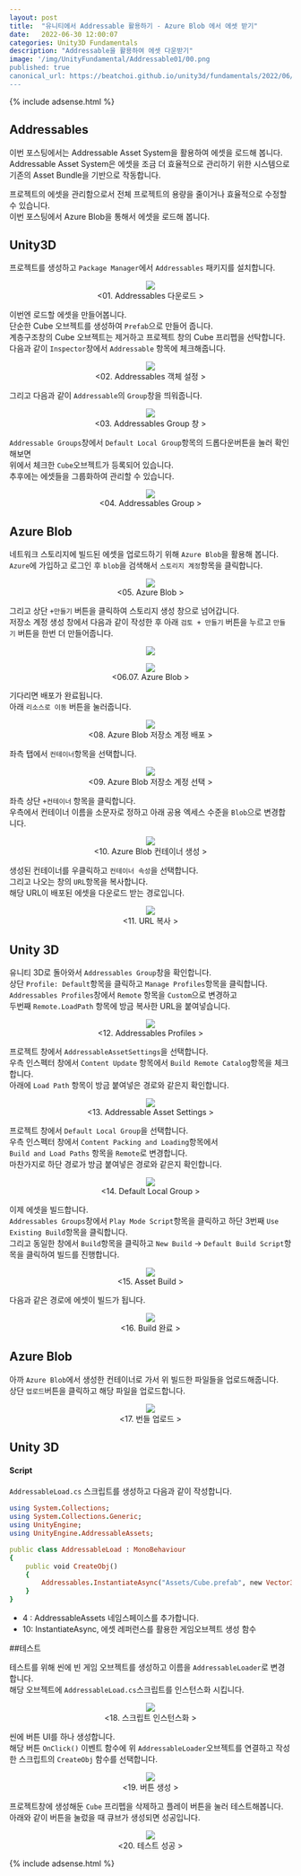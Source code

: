 ```yaml
---
layout: post
title:  "유니티에서 Addressable 활용하기 - Azure Blob 에서 에셋 받기"
date:   2022-06-30 12:00:07
categories: Unity3D Fundamentals
description: "Addressable을 활용하여 에셋 다운받기"
image: '/img/UnityFundamental/Addressable01/00.png
published: true
canonical_url: https://beatchoi.github.io/unity3d/fundamentals/2022/06/30/Addressable01/
---
```

  
  
  {% include adsense.html %}
  
  
## Addressables  
이번 포스팅에서는 Addressable Asset System을 활용하여 에셋을 로드해 봅니다.  
Addressable Asset System은 에셋을 조금 더 효율적으로 관리하기 위한 시스템으로  
기존의 Asset Bundle을 기반으로 작동합니다.  
  
프로젝트의 에셋을 관리함으로서 전체 프로젝트의 용량을 줄이거나 효율적으로 수정할 수 있습니다.  
이번 포스팅에서 Azure Blob을 통해서 에셋을 로드해 봅니다.  
    
## Unity3D   
  
프로젝트를 생성하고 `Package Manager`에서 `Addressables` 패키지를 설치합니다.  
    
<p align="center"><img src="/img/UnityFundamental/Addressable01/01.PNG"><br/>
<01. Addressables 다운로드 ></p>  
  
이번엔 로드할 에셋을 만들어봅니다.  
단순한 Cube 오브젝트를 생성하여 `Prefab`으로 만들어 줍니다.  
계층구조창의 Cube 오브젝트는 제거하고 프로젝트 창의 Cube 프리펩을 선탁합니다.  
다음과 같이 `Inspector`창에서 `Addressable` 항목에 체크해줍니다.  
  
<p align="center"><img src="/img/UnityFundamental/Addressable01/02.gif"><br/>
<02. Addressables 객체 설정 ></p>  
  
그리고 다음과 같이 `Addressable`의 `Group`창을 띄워줍니다.  
  
<p align="center"><img src="/img/UnityFundamental/Addressable01/03.PNG"><br/>
<03. Addressables Group 창 ></p>  
  
  
`Addressable Groups`창에서 `Default Local Group`항목의 드롭다운버튼을 눌러 확인해보면  
위에서 체크한 `Cube`오브젝트가 등록되어 있습니다.  
추후에는 에셋들을 그룹화하여 관리할 수 있습니다.  
  
<p align="center"><img src="/img/UnityFundamental/Addressable01/04.gif"><br/>
<04. Addressables Group ></p>  
  
  
## Azure Blob
  
네트워크 스토리지에 빌드된 에셋을 업로드하기 위해 `Azure Blob`을 활용해 봅니다.  
`Azure`에 가입하고 로그인 후 `blob`을 검색해서 `스토리지 계정`항목을 클릭합니다. 
  
<p align="center"><img src="/img/UnityFundamental/Addressable01/05.PNG"><br/>
<05. Azure Blob ></p>  
  
  
그리고 상단 `+만들기` 버튼을 클릭하여 스토리지 생성 창으로 넘어갑니다.  
저장소 계정 생성 창에서 다음과 같이 작성한 후 아래 `검토 + 만들기` 버튼을 누르고 `만들기` 버튼을 한번 더 만들어줍니다.  
  
<p align="center"><img src="/img/UnityFundamental/Addressable01/06.gif"><br/>  
<p align="center"><img src="/img/UnityFundamental/Addressable01/07.PNG"><br/>
<06.07. Azure Blob ></p>    
  
기다리면 배포가 완료됩니다.  
아래 `리소스로 이동` 버튼을 눌러줍니다.  
  
<p align="center"><img src="/img/UnityFundamental/Addressable01/08.PNG"><br/>
<08. Azure Blob 저장소 계정 배포 ></p>    
  
좌측 탭에서 `컨테이너`항목을 선택합니다.  
  
<p align="center"><img src="/img/UnityFundamental/Addressable01/09.PNG"><br/>
<09. Azure Blob 저장소 계정 선택 ></p>    
  
  
좌측 상단  `+컨테이너` 항목을 클릭합니다.  
우측에서 컨테이너 이름을 소문자로 정하고 아래 공용 엑세스 수준을 `Blob`으로 변경합니다.  
  
<p align="center"><img src="/img/UnityFundamental/Addressable01/10.gif"><br/>
<10. Azure Blob 컨테이너 생성 ></p>    
  
  
생성된 컨테이너를 우클릭하고 `컨테이너 속성`을 선택합니다.  
그리고 나오는 창의 `URL`항목을 복사합니다.  
해당 URL이 배포된 에셋을 다운로드 받는 경로입니다.  
  
<p align="center"><img src="/img/UnityFundamental/Addressable01/11.gif"><br/>
<11. URL 복사 ></p>   
  
## Unity 3D
  
유니티 3D로 돌아와서 `Addressables Group`창을 확인합니다.  
상단 `Profile: Default`항목을 클릭하고 `Manage Profiles`항목을 클릭합니다.  
`Addressables Profiles`창에서 `Remote` 항목을 `Custom`으로 변경하고  
두번째 `Remote.LoadPath` 항목에 방금 복사한 URL을 붙여넣습니다.  
  
<p align="center"><img src="/img/UnityFundamental/Addressable01/12.gif"><br/>
<12. Addressables Profiles ></p>    
  
  
프로젝트 창에서 `AddressableAssetSettings`을 선택합니다.  
우측 인스펙터 창에서 `Content Update` 항목에서 `Build Remote Catalog`항목을 체크합니다.  
아래에 `Load Path` 항목이 방금 붙여넣은 경로와 같은지 확인합니다.  
  
<p align="center"><img src="/img/UnityFundamental/Addressable01/13.gif"><br/>
<13. Addressable Asset Settings ></p>    
  
  
프로젝트 창에서 `Default Local Group`을 선택합니다.  
우측 인스펙터 창에서 `Content Packing and Loading`항목에서  
`Build and Load Paths` 항목을 `Remote`로 변경합니다.  
마찬가지로 하단 경로가 방금 붙여넣은 경로와 같은지 확인합니다.  
  
<p align="center"><img src="/img/UnityFundamental/Addressable01/15.gif"><br/>
<14. Default Local Group ></p>    
  
  
이제 에셋을 빌드합니다.  
`Addressables Groups`창에서 `Play Mode Script`항목을 클릭하고 하단 3번째 `Use Existing Build`항목을 클릭합니다.  
그리고 동일한 창에서 `Build`항목을 클릭하고 `New Build` -> `Default Build Script`항목을 클릭하여 빌드를 진행합니다.  
  
<p align="center"><img src="/img/UnityFundamental/Addressable01/14.gif"><br/>
<15. Asset Build ></p>    
  
  
다음과 같은 경로에 에셋이 빌드가 됩니다.  
  
<p align="center"><img src="/img/UnityFundamental/Addressable01/16.PNG"><br/>
<16. Build 완료 ></p>  
  
  
## Azure Blob  
  
아까 `Azure Blob`에서 생성한 컨테이너로 가서 위 빌드한 파일들을 업로드해줍니다.  
상단 `업로드`버튼을 클릭하고 해당 파일을 업로드합니다.  
  
<p align="center"><img src="/img/UnityFundamental/Addressable01/17.gif"><br/>
<17. 번들 업로드 ></p>  
  
  
## Unity 3D  
#### Script
  
`AddressableLoad.cs` 스크립트를 생성하고 다음과 같이 작성합니다.   
  
```ruby
using System.Collections;
using System.Collections.Generic;
using UnityEngine;
using UnityEngine.AddressableAssets;

public class AddressableLoad : MonoBehaviour
{
    public void CreateObj()
    {
        Addressables.InstantiateAsync("Assets/Cube.prefab", new Vector3(0, 0, 0), Quaternion.identity);
    }
}

```  
  
* 4 : AddressableAssets 네임스페이스를 추가합니다.  
* 10: InstantiateAsync, 에셋 레퍼런스를 활용한 게임오브젝트 생성 함수
  
  
##테스트
  
테스트를 위해 씬에 빈 게임 오브젝트를 생성하고 이름을 `AddressableLoader`로 변경합니다.  
해당 오브젝트에 `AddressableLoad.cs`스크립트를 인스턴스화 시킵니다.  
  
<p align="center"><img src="/img/UnityFundamental/Addressable01/18.PNG"><br/>
<18. 스크립트 인스턴스화 ></p>   
  
  
씬에 버튼 UI를 하나 생성합니다.  
해당 버튼 `OnClick()` 이벤트 함수에 위 `AddressableLoader`오브젝트를 연결하고 작성한 스크립트의 `CreateObj` 함수를 선택합니다.  
  
<p align="center"><img src="/img/UnityFundamental/Addressable01/17.gif"><br/>
<19. 버튼 생성 ></p>   

프로젝트창에 생성해둔 `Cube` 프리펩을 삭제하고 플레이 버튼을 눌러 테스트해봅니다.  
아래와 같이 버튼을 눌렀을 때 큐브가 생성되면 성공입니다.  
  
<p align="center"><img src="/img/UnityFundamental/Addressable01/20.gif"><br/>
<20. 테스트 성공 ></p>   
  
  
  {% include adsense.html %}
  
  
  
